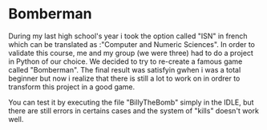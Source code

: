 # Bomberman
During my last high school's year i took the option called "ISN" in french which can be translated as :"Computer and Numeric Sciences".
In order to validate this course, me and my group (we were three) had to do a project in Python of our choice.
We decided to try to re-create a famous game called "Bomberman".
The final result was satisfyin gwhen i was a total beginner but now i realize that there is still a lot to work on in ordrer to transform this project in a good game.

You can test it by executing the file "BillyTheBomb" simply in the IDLE, but there are still errors in certains cases and the system of "kills" doesn't work well.
